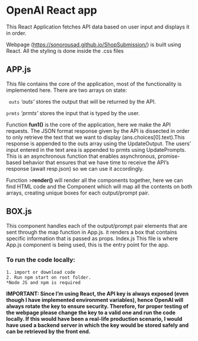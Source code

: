# OpenAI React app
This React Application fetches API data based on user input and displays it in order.

Webpage (https://sonorousad.github.io/ShopSubmission/) is built using React.
All the styling is done inside the .css files
## APP.js
This file contains the core of the application, most of the functionality is implemented here.
There are two arrays on state:

`` outs`` *‘outs’* stores the output that will be returned by the API.

``prmts`` *‘prmts’* stores the input that is typed by the user.


Function **fun1()** is the core of the application, here we make the API requests. The JSON format response given by the API is dissected in order to only retrieve the text that we want to display (ans.choices[0].text).This response is appended to the outs array using the UpdateOutput. The users’ input entered in the text area is appended to prmts using UpdatePrompts.
This is an asynchronous function that enables asynchronous, promise-based behavior that ensures that we have time to receive the API’s response (await resp.json) so we can use it accordingly.

Function >**render()** will render all the components together, here we can find HTML code and the <Box> Component which will map all the contents on both arrays, creating unique boxes for each output/prompt pair.


## BOX.js
This component handles each of the output/prompt pair elements that are sent through the map function in App.js. it renders a box that contains specific information that is passed as props.
Index.js
This file is where App.js component is being used, this is the entry point for the app.

### To run the code locally:
    1. import or download code
    2. Run npm start on root folder.
    *Node JS and npm is required

**IMPORTANT: Since I’m using React, the API key is always exposed (even though I have implemented environment variables), hence OpenAI will always rotate the key to ensure security. Therefore, for proper testing of the webpage please change the key to a valid one and run the code locally. If this would have been a real-life production scenario, I would have used a backend server in which the key would be stored safely and can be retrieved by the front end.**
